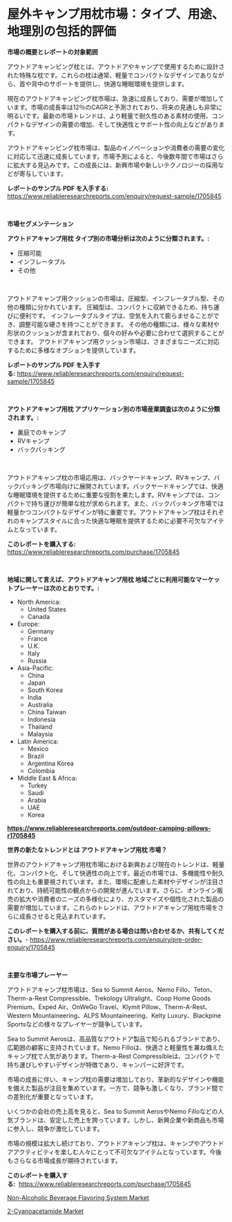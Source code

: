 <p><h1>屋外キャンプ用枕市場：タイプ、用途、地理別の包括的評価</h1></p><p><strong>市場の概要とレポートの対象範囲</strong></p>
<p><p>アウトドアキャンピング枕とは、アウトドアやキャンプで使用するために設計された特殊な枕です。これらの枕は通常、軽量でコンパクトなデザインでありながら、首や背中のサポートを提供し、快適な睡眠環境を提供します。</p><p>現在のアウトドアキャンピング枕市場は、急速に成長しており、需要が増加しています。市場の成長率は12％のCAGRと予測されており、将来の見通しも非常に明るいです。最新の市場トレンドは、より軽量で耐久性のある素材の使用、コンパクトなデザインの需要の増加、そして快適性とサポート性の向上などがあります。</p><p>アウトドアキャンピング枕市場は、製品のイノベーションや消費者の需要の変化に対応して迅速に成長しています。市場予測によると、今後数年間で市場はさらに拡大する見込みです。この成長には、新興市場や新しいテクノロジーの採用などが寄与しています。</p></p>
<p><strong>レポートのサンプル PDF を入手する:</strong> <a href="https://www.reliableresearchreports.com/enquiry/request-sample/1705845">https://www.reliableresearchreports.com/enquiry/request-sample/1705845</a></p>
<p>&nbsp;</p>
<p><strong>市場セグメンテーション</strong></p>
<p><strong>アウトドアキャンプ用枕 タイプ別の市場分析は次のように分類されます。:</strong></p>
<p><ul><li>圧縮可能</li><li>インフレータブル</li><li>その他</li></ul></p>
<p>&nbsp;</p>
<p><p>アウトドアキャンプ用クッションの市場は、圧縮型、インフレータブル型、その他の種類に分かれています。 圧縮型は、コンパクトに収納できるため、持ち運びに便利です。 インフレータブルタイプは、空気を入れて膨らませることができ、調整可能な硬さを持つことができます。 その他の種類には、様々な素材や形状のクッションが含まれており、個々の好みや必要に合わせて選択することができます。 アウトドアキャンプ用クッション市場は、さまざまなニーズに対応するために多様なオプションを提供しています。</p></p>
<p><strong>レポートのサンプル PDF を入手する:</strong>&nbsp;<a href="https://www.reliableresearchreports.com/enquiry/request-sample/1705845">https://www.reliableresearchreports.com/enquiry/request-sample/1705845</a></p>
<p>&nbsp;</p>
<p><strong> アウトドアキャンプ用枕 アプリケーション別の市場産業調査は次のように分類されます。:</strong></p>
<p><ul><li>裏庭でのキャンプ</li><li>RVキャンプ</li><li>バックパッキング</li></ul></p>
<p>&nbsp;</p>
<p><p>アウトドアキャンプ枕の市場応用は、バックヤードキャンプ、RVキャンプ、バックパッキング市場向けに展開されています。バックヤードキャンプでは、快適な睡眠環境を提供するために重要な役割を果たします。RVキャンプでは、コンパクトで持ち運びが簡単な枕が求められます。また、バックパッキング市場では軽量かつコンパクトなデザインが特に重要です。アウトドアキャンプ枕はそれぞれのキャンプスタイルに合った快適な睡眠を提供するために必要不可欠なアイテムとなっています。</p></p>
<p><strong>このレポートを購入する:</strong>&nbsp; <a href="https://www.reliableresearchreports.com/purchase/1705845">https://www.reliableresearchreports.com/purchase/1705845</a></p>
<p>&nbsp;</p>
<p><strong>地域に関して言えば、アウトドアキャンプ用枕 地域ごとに利用可能なマーケットプレーヤーは次のとおりです。:</strong></p>
<p><ul>
    <li>
        North America:
        <ul>
            <li>United States</li>
            <li>Canada</li>
        </ul>
    </li>
    <li>
        Europe:
        <ul>
            <li>Germany</li>
            <li>France</li>
            <li>U.K.</li>
            <li>Italy</li>
            <li>Russia</li>
        </ul>
    </li>
    <li>
        Asia-Pacific:
        <ul>
            <li>China</li>
            <li>Japan</li>
            <li>South Korea</li>
            <li>India</li>
            <li>Australia</li>
            <li>China Taiwan</li>
            <li>Indonesia</li>
            <li>Thailand</li>
            <li>Malaysia</li>
        </ul>
    </li>
    <li>
        Latin America:
        <ul>
            <li>Mexico</li>
            <li>Brazil</li>
            <li>Argentina Korea</li>
            <li>Colombia</li>
        </ul>
    </li>
    <li>
        Middle East & Africa:
        <ul>
            <li>Turkey</li>
            <li>Saudi</li>
            <li>Arabia</li>
            <li>UAE</li>
            <li>Korea</li>
        </ul>
    </li>
    </ul></p>
<p><strong><a href="https://www.reliableresearchreports.com/outdoor-camping-pillows-r1705845">https://www.reliableresearchreports.com/outdoor-camping-pillows-r1705845</a></strong>&nbsp;</p>
<p><strong>世界の新たなトレンドとは アウトドアキャンプ用枕 市場？</strong></p>
<p><p>世界のアウトドアキャンプ用枕市場における新興および現在のトレンドは、軽量化、コンパクト化、そして快適性の向上です。最近の市場では、多機能性や耐久性の向上も重要視されています。また、環境に配慮した素材やデザインが注目されており、持続可能性の観点からの開発が進んでいます。さらに、オンライン販売の拡大や消費者のニーズの多様化により、カスタマイズや個性化された製品の需要が増加しています。これらのトレンドは、アウトドアキャンプ用枕市場をさらに成長させると見込まれています。</p></p>
<p><strong>このレポートを購入する前に、質問がある場合は問い合わせるか、共有してください。</strong>- <a href="https://www.reliableresearchreports.com/enquiry/pre-order-enquiry/1705845">https://www.reliableresearchreports.com/enquiry/pre-order-enquiry/1705845</a></p>
<p>&nbsp;</p>
<p><strong>主要な市場プレーヤー</strong></p>
<p><p>アウトドアキャンプ枕市場は、Sea to Summit Aeros、Nemo Fillo、Teton、Therm-a-Rest Compressible、Trekology Ultralight、Coop Home Goods Premium、Exped Air、OnWeGo Travel、Klymit Pillow、Therm-A-Rest、Western Mountaineering、ALPS Mountaineering、Kelty Luxury、Blackpine Sportsなどの様々なプレイヤーが競争しています。</p><p>Sea to Summit Aerosは、高品質なアウトドア製品で知られるブランドであり、広範囲の顧客に支持されています。Nemo Filloは、快適さと軽量性を兼ね備えたキャンプ枕で人気があります。Therm-a-Rest Compressibleは、コンパクトで持ち運びしやすいデザインが特徴であり、キャンパーに好評です。</p><p>市場の成長に伴い、キャンプ枕の需要は増加しており、革新的なデザインや機能を備えた製品が注目を集めています。一方で、競争も激しくなり、ブランド間での差別化が重要となっています。</p><p>いくつかの会社の売上高を見ると、Sea to Summit AerosやNemo Filloなどの人気ブランドは、安定した売上を誇っています。しかし、新興企業や新商品も市場に参入し、競争が激化しています。</p><p>市場の規模は拡大し続けており、アウトドアキャンプ枕は、キャンプやアウトドアアクティビティを楽しむ人々にとって不可欠なアイテムとなっています。今後もさらなる市場成長が期待されています。</p></p>
<p><strong>このレポートを購入する:</strong>&nbsp;&nbsp;<a href="https://www.reliableresearchreports.com/purchase/1705845">https://www.reliableresearchreports.com/purchase/1705845</a></p>
<p><p><a href="https://github.com/ruddyyedelwadw/Market-Research-Report-List-2/blob/main/non-alcoholic-beverage-flavoring-system-market.md">Non-Alcoholic Beverage Flavoring System Market</a></p><p><a href="https://angry-finch-aaf.notion.site/2-Cyanoacetamide-Market-Size-Reflecting-a-Forecast-Till-2031-Market-By-Type-By-Application-and-By--acb3917ae1374849ac334a27f7156cc5">2-Cyanoacetamide Market</a></p></p>